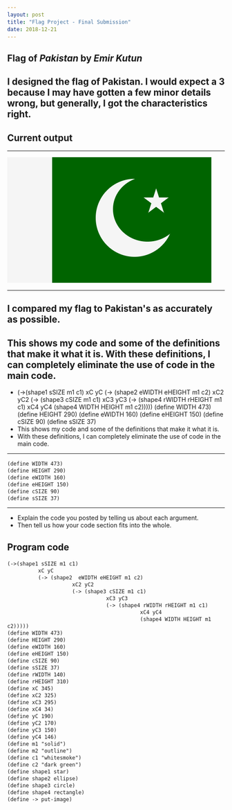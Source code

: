 ```yaml
---
layout: post
title: "Flag Project - Final Submission"
date: 2018-12-21
---
```


## Flag of _Pakistan_ by _Emir Kutun_

## I designed the flag of Pakistan. I would expect a 3 because I may have gotten a few minor details wrong, but generally, I got the characteristics right.

<!--- I designed the flag of Pakistan. I would expect a 3 because I may have gotten a few minor details wrong, but generally, I got the characteristics right. -->

## Current output


* * *
![Flag](/images/final-flag.png)
* * *

## I compared my flag to Pakistan's as accurately as possible.

<!--- I compared my flag to Pakistan's as accurately as possible.-->


## This shows my code and some of the definitions that make it what it is. With these definitions, I can completely eliminate the use of code in the main code.

-   (->(shape1 sSIZE m1 c1)
          xC yC
          (-> (shape2  eWIDTH eHEIGHT m1 c2)
                     xC2 yC2
                     (-> (shape3 cSIZE m1 c1)
                                xC3 yC3
                                (-> (shape4 rWIDTH rHEIGHT m1 c1)
                                           xC4 yC4
                                           (shape4 WIDTH HEIGHT m1 c2)))))
(define WIDTH 473)
(define HEIGHT 290)
(define eWIDTH 160)
(define eHEIGHT 150)
(define cSIZE 90)
(define sSIZE 37)
-   This shows my code and some of the definitions that make it what it is.
-   With these definitions, I can completely eliminate the use of code in the main code.

* * *

```
(define WIDTH 473)
(define HEIGHT 290)
(define eWIDTH 160)
(define eHEIGHT 150)
(define cSIZE 90)
(define sSIZE 37)
```

* * *

-   Explain the code you posted by telling us about each argument.
-   Then tell us how your code section fits into the whole.
 
<!--- This code makes it so whenever I type "WIDTH" into code, the program can recognize it as 473. This way, I can save time, because rather than typing "473", I can simply write "WIDTH". -->


## Program code

```
(->(shape1 sSIZE m1 c1)
          xC yC
          (-> (shape2  eWIDTH eHEIGHT m1 c2)
                     xC2 yC2
                     (-> (shape3 cSIZE m1 c1)
                                xC3 yC3
                                (-> (shape4 rWIDTH rHEIGHT m1 c1)
                                           xC4 yC4
                                           (shape4 WIDTH HEIGHT m1 c2)))))
(define WIDTH 473)
(define HEIGHT 290)
(define eWIDTH 160)
(define eHEIGHT 150)
(define cSIZE 90)
(define sSIZE 37)
(define rWIDTH 140)
(define rHEIGHT 310)
(define xC 345)
(define xC2 325)
(define xC3 295)
(define xC4 34)
(define yC 190)
(define yC2 170)
(define yC3 150)
(define yC4 146)
(define m1 "solid")
(define m2 "outline")
(define c1 "whitesmoke")
(define c2 "dark green")
(define shape1 star)
(define shape2 ellipse)
(define shape3 circle)
(define shape4 rectangle)
(define -> put-image)

```
